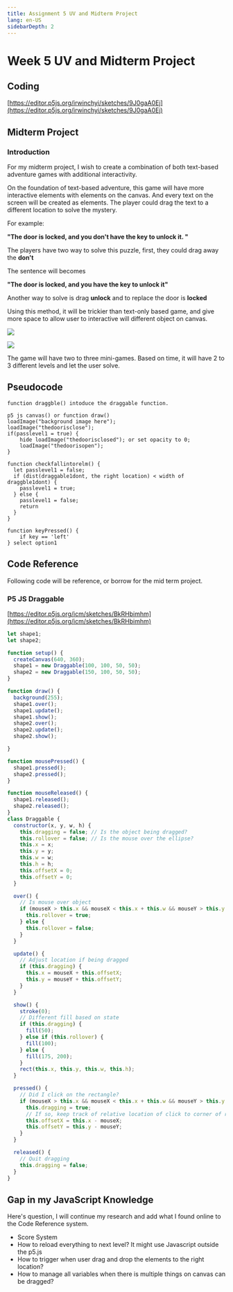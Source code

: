 ```yaml
---
title: Assignment 5 UV and Midterm Project
lang: en-US
sidebarDepth: 2
---
```


# Week 5 UV and Midterm Project

## Coding

[https://editor.p5js.org/irwinchyi/sketches/9J0gaA0Ej](https://editor.p5js.org/irwinchyi/sketches/9J0gaA0Ej)



## Midterm Project

### Introduction

For my midterm project, I wish to create a combination of both text-based adventure games with additional interactivity. 

On the foundation of text-based adventure, this game will have more interactive elements with elements on the canvas. And every text on the screen will be created as elements. The player could drag the text to a different location to solve the mystery. 

For example: 

**"The door is locked, and you don't have the key to unlock it. "**

The players have two way to solve this puzzle, first, they could drag away the **don't** 

The sentence will becomes 

**"The door is locked, and you have the key to unlock it"**

Another way to solve is drag **unlock** and to replace the door is **locked** 

Using this method, it will be trickier than text-only based game, and give more space to allow user to interactive will different object on canvas. 

![](https://raw.githubusercontent.com/irwinchyi/imgbed/master/img/Untitled_Artwork%2011.jpg)

![](https://raw.githubusercontent.com/irwinchyi/imgbed/master/img/Untitled_Artwork%2012.jpg)

The game will have two to three mini-games. Based on time, it will have 2 to 3 different levels and let the user solve. 



## Pseudocode 

```pseudocode
function draggble() intoduce the draggable function. 

p5 js canvas() or function draw()
loadImage("background image here");
loadImage("thedoorisclose");
if(passlevel1 = true) {
	hide loadImage("thedoorisclosed"); or set opacity to 0; 
	loadImage("thedoorisopen");
}

function checkfallintorelm() {
  let passlevel1 = false; 
  if (dist(draggable1dont, the right location) < width of draggble1dont) {
    passlevel1 = true; 
  } else {
    passlevel1 = false; 
    return
  }
}

function keyPressed() {
	if key == 'left'
} select option1
```



## Code Reference

Following code will be reference, or borrow for the mid term project. 

### P5 JS Draggable 

[https://editor.p5js.org/icm/sketches/BkRHbimhm](https://editor.p5js.org/icm/sketches/BkRHbimhm)

```javascript
let shape1;
let shape2;

function setup() {
  createCanvas(640, 360);
  shape1 = new Draggable(100, 100, 50, 50);
  shape2 = new Draggable(150, 100, 50, 50);
}

function draw() {
  background(255);
  shape1.over();
  shape1.update();
  shape1.show();
  shape2.over();
  shape2.update();
  shape2.show();

}

function mousePressed() {
  shape1.pressed();
  shape2.pressed();
}

function mouseReleased() {
  shape1.released();
  shape2.released();
}
class Draggable {
  constructor(x, y, w, h) {
    this.dragging = false; // Is the object being dragged?
    this.rollover = false; // Is the mouse over the ellipse?
    this.x = x;
    this.y = y;
    this.w = w;
    this.h = h;
    this.offsetX = 0;
    this.offsetY = 0;
  }

  over() {
    // Is mouse over object
    if (mouseX > this.x && mouseX < this.x + this.w && mouseY > this.y && mouseY < this.y + this.h) {
      this.rollover = true;
    } else {
      this.rollover = false;
    }
  }

  update() {
    // Adjust location if being dragged
    if (this.dragging) {
      this.x = mouseX + this.offsetX;
      this.y = mouseY + this.offsetY;
    }
  }

  show() {
    stroke(0);
    // Different fill based on state
    if (this.dragging) {
      fill(50);
    } else if (this.rollover) {
      fill(100);
    } else {
      fill(175, 200);
    }
    rect(this.x, this.y, this.w, this.h);
  }

  pressed() {
    // Did I click on the rectangle?
    if (mouseX > this.x && mouseX < this.x + this.w && mouseY > this.y && mouseY < this.y + this.h) {
      this.dragging = true;
      // If so, keep track of relative location of click to corner of rectangle
      this.offsetX = this.x - mouseX;
      this.offsetY = this.y - mouseY;
    }
  }

  released() {
    // Quit dragging
    this.dragging = false;
  }
}
```



## Gap in my JavaScript Knowledge

Here's question, I will continue my research and add what I found online to the Code Reference system. 

- Score System 
- How to reload everything to next level? It might use Javascript outside the p5.js 
- How to trigger when user drag and drop the elements to the right location? 
- How to manage all variables when there is multiple things on canvas can be dragged? 